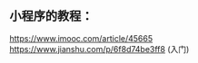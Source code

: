 <!-- toc -->
## 小程序的教程：
https://www.imooc.com/article/45665
https://www.jianshu.com/p/6f8d74be3ff8  (入门)
<!-- endtoc -->